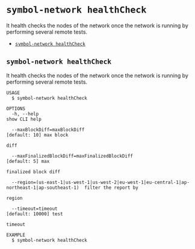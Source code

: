 `symbol-network healthCheck`
============================

It health checks the nodes of the network once the network is running by performing several remote tests.

* [`symbol-network healthCheck`](#symbol-network-healthcheck)

## `symbol-network healthCheck`

It health checks the nodes of the network once the network is running by performing several remote tests.

```
USAGE
  $ symbol-network healthCheck

OPTIONS
  -h, --help                                                                                     show CLI help

  --maxBlockDiff=maxBlockDiff                                                                    [default: 10] max block
                                                                                                 diff

  --maxFinalizedBlockDiff=maxFinalizedBlockDiff                                                  [default: 5] max
                                                                                                 finalized block diff

  --region=(us-east-1|us-west-1|us-west-2|eu-west-1|eu-central-1|ap-northeast-1|ap-southeast-1)  filter the report by
                                                                                                 region

  --timeout=timeout                                                                              [default: 10000] test
                                                                                                 timeout

EXAMPLE
  $ symbol-network healthCheck
```
